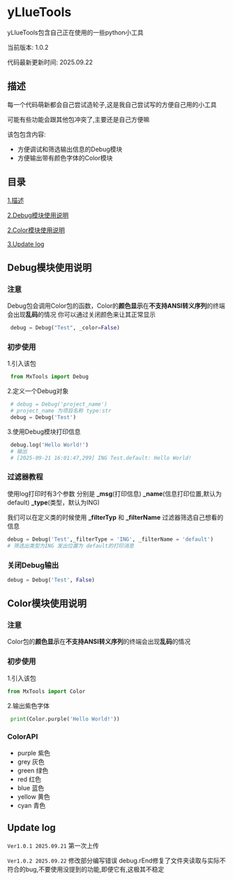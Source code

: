 # yLIueTools

yLIueTools包含自己正在使用的一些python小工具

当前版本: 1.0.2

代码最新更新时间: 2025.09.22

## 描述 <a id="description"></a>

每一个代码萌新都会自己尝试造轮子,这是我自己尝试写的方便自己用的小工具

可能有些功能会跟其他包冲突了,主要还是自己方便嘛

该包包含内容:

- 方便调试和筛选输出信息的Debug模块
- 方便输出带有颜色字体的Color模块

## 目录

[1.描述](#description)

[2.Debug模块使用说明](#Debug)

[2.Color模块使用说明](#Color)

[3.Update log](#Update)

## Debug模块使用说明 <a id="Debug"></a>

### 注意

Debug包会调用Color包的函数，Color的**颜色显示**在**不支持ANSI转义序列**的终端会出现**乱码**的情况
你可以通过关闭颜色来让其正常显示

```python
 debug = Debug("Test", _color=False)
```

### 初步使用

1.引入该包

```python
 from MxTools import Debug
```

2.定义一个Debug对象

```python
 # debug = Debug('project_name') 
 # project_name 为项目名称 type:str
 debug = Debug('Test')
```

3.使用Debug模块打印信息

```python
 debug.log('Hello World!')
 # 输出
 # [2025-09-21 16:01:47,299] ING Test.default: Hello World!
```

### 过滤器教程

 使用log打印时有3个参数
 分别是 **_msg**(打印信息) **_name**(信息打印位置,默认为default) **_type**(类型，默认为ING)

 我们可以在定义类的时候使用 **_filterTyp** 和 **_filterName** 过滤器筛选自己想看的信息

 ```python
 debug = Debug('Test',_filterType = 'ING', _filterName = 'default')
 # 筛选出类型为ING 发出位置为 default的打印消息
 ```

### 关闭Debug输出

  ```python
 debug = Debug('Test', False)
 ```

## Color模块使用说明<a id="Color"></a>

### 注意

Color包的**颜色显示**在**不支持ANSI转义序列**的终端会出现**乱码**的情况

### 初步使用

 1.引入该包

 ```python
 from MxTools import Color
 ```

 2.输出紫色字体

 ```python
  print(Color.purple('Hello World!'))
 ```

### ColorAPI

- purple 紫色
- grey 灰色
- green 绿色
- red 红色
- blue 蓝色
- yellow 黄色
- cyan 青色

## Update log <a id="Update"></a>

`Ver1.0.1 2025.09.21` 第一次上传

`Ver1.0.2 2025.09.22` 修改部分编写错误 debug.rEnd修复了文件夹读取与实际不符合的bug,不要使用没提到的功能,即便它有,这极其不稳定
